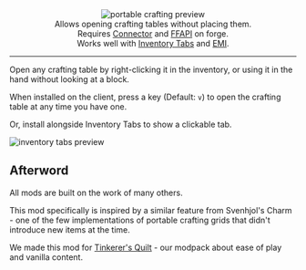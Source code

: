 <!--suppress HtmlDeprecatedTag, XmlDeprecatedElement -->
<center>
  <img src="https://cdn.modrinth.com/data/qmVRzDCY/images/cd8d1374acfc67fa55576d9c62b0860425f68183.png" alt="portable crafting preview"/><br/>
  Allows opening crafting tables without placing them.<br/>
  Requires <a href="https://modrinth.com/mod/connector">Connector</a> and <a href="https://modrinth.com/mod/forgified-fabric-api">FFAPI</a> on forge.<br/>
  Works well with <a href="https://modrinth.com/mod/inventory-tabs">Inventory Tabs</a> and <a href="https://modrinth.com/mod/emi">EMI</a>.
</center>

---

Open any crafting table by right-clicking it in the inventory, or using it in the hand without looking at a block.

When installed on the client, press a key (Default: `v`) to open the crafting table at any time you have one.

Or, install alongside Inventory Tabs to show a clickable tab.

![inventory tabs preview](https://cdn.modrinth.com/data/qmVRzDCY/images/b560c52e4471c37109f069ee612f9736e3c2b9ff.png)

## Afterword

All mods are built on the work of many others.

This mod specifically is inspired by a similar feature from Svenhjol's Charm - one of the few implementations of portable crafting grids that didn't introduce new items at the time.

We made this mod for [Tinkerer's Quilt](https://modrinth.com/modpack/tinkerers-quilt) - our modpack about ease of play and vanilla content.
